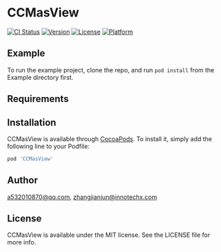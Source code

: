 # CCMasView

[![CI Status](https://img.shields.io/travis/a532010870@qq.com/CCMasView.svg?style=flat)](https://travis-ci.org/a532010870@qq.com/CCMasView)
[![Version](https://img.shields.io/cocoapods/v/CCMasView.svg?style=flat)](https://cocoapods.org/pods/CCMasView)
[![License](https://img.shields.io/cocoapods/l/CCMasView.svg?style=flat)](https://cocoapods.org/pods/CCMasView)
[![Platform](https://img.shields.io/cocoapods/p/CCMasView.svg?style=flat)](https://cocoapods.org/pods/CCMasView)

## Example

To run the example project, clone the repo, and run `pod install` from the Example directory first.

## Requirements

## Installation

CCMasView is available through [CocoaPods](https://cocoapods.org). To install
it, simply add the following line to your Podfile:

```ruby
pod 'CCMasView'
```

## Author

a532010870@qq.com, zhangjianjun@innotechx.com

## License

CCMasView is available under the MIT license. See the LICENSE file for more info.
